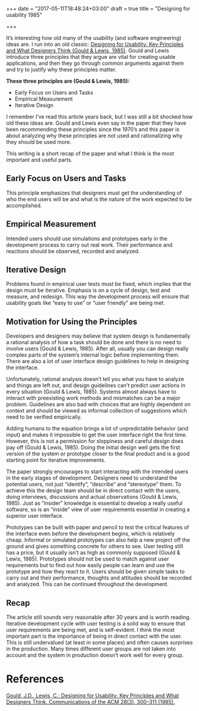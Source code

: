+++
date = "2017-05-11T18:48:24+03:00"
draft = true
title = "Designing for usability 1985"

+++

It’s interesting how old many of the usability (and software engineering) ideas are. I run into an old classic: [Designing for Usability: Key Principles and What Designers Think (Gould & Lewis, 1985)](http://dl.acm.org/citation.cfm?id=3170). Gould and Lewis introduce three principles that they argue are vital for creating usable applications, and then they go through common arguments against them and try to justify why these principles matter.

__These three principles are (Gould & Lewis, 1985):__

- Early Focus on Users and Tasks
- Empirical Measurement
- Iterative Design

I remember I’ve read this article years back, but I was still a bit shocked how old these ideas are. Gould and Lewis even say in the paper that they have been recommending these principles since the 1970’s and this paper is about analyzing why these principles are not used and rationalizing why they should be used more.

This writing is a short recap of the paper and what I think is the most important and useful parts.

## Early Focus on Users and Tasks

This principle emphasizes that designers must get the understanding of who the end users will be and what is the nature of the work expected to be accomplished.

## Empirical Measurement

Intended users should use simulations and prototypes early in the development process to carry out real work. Their performance and reactions should be observed, recorded and analyzed.

## Iterative Design

Problems found in empirical user tests must be fixed, which implies that the design must be iterative. Emphasis is on a cycle of design, test and measure, and redesign. This way the development process will ensure that usability goals like “easy to use” or “user friendly” are being met.

## Motivation for Using the Principles

Developers and designers may believe that system design is fundamentally a rational analysis of how a task should be done and there is no need to involve users (Gould & Lewis, 1985). After all, usually you can design really complex parts of the system’s internal logic before implementing them. There are also a lot of user interface design guidelines to help in designing the interface.

Unfortunately, rational analysis doesn’t tell you what you have to analyze and things are left out, and design guidelines can’t predict user actions in every situation (Gould & Lewis, 1985). Systems almost always have to interact with preexisting work methods and mismatches can be a major problem. Guidelines are also bad with choices that are highly dependent on context and should be viewed as informal collection of suggestions which need to be verified empirically.

Adding humans to the equation brings a lot of unpredictable behavior (and input) and makes it impossible to get the user interface right the first time. However, this is not a permission for sloppiness and careful design does pay off (Gould & Lewis, 1985). Doing the initial design well gets the first version of the system or prototype closer to the final product and is a good starting point for iterative improvements.

The paper strongly encourages to start interacting with the intended users in the early stages of development. Designers need to understand the potential users, not just “identify”, “describe” and “stereotype” them. To achieve this the design team should be in direct contact with the users, doing interviews, discussions and actual observations (Gould & Lewis, 1985). Just as “insider” knowledge is essential to develop a really useful software, so is an “inside” view of user requirements essential in creating a superior user interface.

Prototypes can be built with paper and pencil to test the critical features of the interface even before the development begins, which is relatively cheap. Informal or simulated prototypes can also help a new project off the ground and gives something concrete for others to see. User testing still has a price, but it usually isn’t as high as commonly supposed (Gould & Lewis, 1985). Prototypes should not be used to match against user requirements but to find out how easily people can learn and use the prototype and how they react to it. Users should be given simple tasks to carry out and their performance, thoughts and attitudes should be recorded and analyzed. This can be continued throughout the development.

## Recap

The article still sounds very reasonable after 30 years and is worth reading. Iterative development cycle with user testing is a solid way to ensure that user requirements are being met, and is self-evident. I think the most important part is the importance of being in direct contact with the user. This is still undervalued (at least in some places) and often causes surprises in the production. Many times different user groups are not taken into account and the system in production doesn’t work well for every group.

# References

[Gould, J.D., Lewis, C.: Designing for Usability: Key Principles and What Designers Think. Communications of the ACM 28(3), 300–311 (1985).](http://dl.acm.org/citation.cfm?id=3170)

